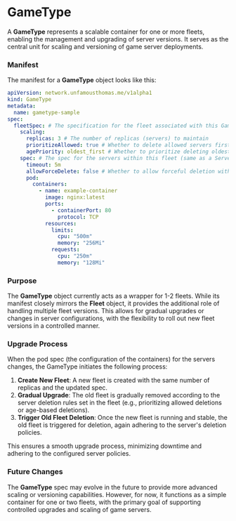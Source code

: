 # GameType

A **GameType** represents a scalable container for one or more fleets, enabling the management and upgrading of server versions. It serves as the central unit for scaling and versioning of game server deployments.

### Manifest

The manifest for a **GameType** object looks like this:

```yaml
apiVersion: network.unfamousthomas.me/v1alpha1
kind: GameType
metadata:
  name: gametype-sample
spec:
  fleetSpec: # The specification for the fleet associated with this GameType
    scaling:
      replicas: 3 # The number of replicas (servers) to maintain
      prioritizeAllowed: true # Whether to delete allowed servers first when downscaling
      agePriority: oldest_first # Whether to prioritize deleting oldest or newest servers when scaling down
    spec: # The spec for the servers within this fleet (same as a Server object spec)
      timeout: 5m
      allowForceDelete: false # Whether to allow forceful deletion without user consent
      pod:
        containers:
          - name: example-container
            image: nginx:latest
            ports:
              - containerPort: 80
                protocol: TCP
            resources:
              limits:
                cpu: "500m"
                memory: "256Mi"
              requests:
                cpu: "250m"
                memory: "128Mi"
```

### Purpose

The **GameType** object currently acts as a wrapper for 1-2 fleets. While its manifest closely mirrors the **Fleet** object, it provides the additional role of handling multiple fleet versions. This allows for gradual upgrades or changes in server configurations, with the flexibility to roll out new fleet versions in a controlled manner.

### Upgrade Process

When the pod spec (the configuration of the containers) for the servers changes, the GameType initiates the following process:
1. **Create New Fleet**: A new fleet is created with the same number of replicas and the updated spec.
2. **Gradual Upgrade**:  The old fleet is gradually removed according to the server deletion rules set in the fleet (e.g., prioritizing allowed deletions or age-based deletions).
3. **Trigger Old Fleet Deletion**: Once the new fleet is running and stable, the old fleet is triggered for deletion, again adhering to the server's deletion policies.

This ensures a smooth upgrade process, minimizing downtime and adhering to the configured server policies.

### Future Changes
The **GameType** spec may evolve in the future to provide more advanced scaling or versioning capabilities. However, for now, it functions as a simple container for one or two fleets, with the primary goal of supporting controlled upgrades and scaling of game servers.